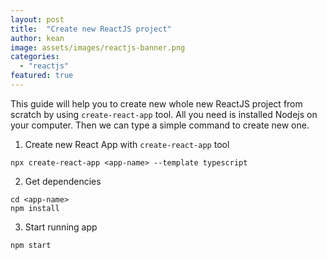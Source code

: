 ```yaml
---
layout: post
title:  "Create new ReactJS project"
author: kean
image: assets/images/reactjs-banner.png
categories:
  - "reactjs"
featured: true
---
```

This guide will help you to create new whole new ReactJS project from scratch by using `create-react-app` tool. All you need is installed Nodejs on your computer. Then we can type a simple command to create new one.

1. Create new React App with `create-react-app` tool
```shell
npx create-react-app <app-name> --template typescript
```

2. Get dependencies
```shell
cd <app-name>
npm install
```

3. Start running app
```shell
npm start
```